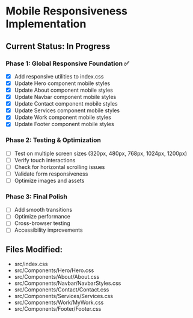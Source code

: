 # Mobile Responsiveness Implementation

## Current Status: In Progress

### Phase 1: Global Responsive Foundation ✅
- [x] Add responsive utilities to index.css
- [x] Update Hero component mobile styles
- [x] Update About component mobile styles
- [x] Update Navbar component mobile styles
- [x] Update Contact component mobile styles
- [x] Update Services component mobile styles
- [x] Update Work component mobile styles
- [x] Update Footer component mobile styles

### Phase 2: Testing & Optimization
- [ ] Test on multiple screen sizes (320px, 480px, 768px, 1024px, 1200px)
- [ ] Verify touch interactions
- [ ] Check for horizontal scrolling issues
- [ ] Validate form responsiveness
- [ ] Optimize images and assets

### Phase 3: Final Polish
- [ ] Add smooth transitions
- [ ] Optimize performance
- [ ] Cross-browser testing
- [ ] Accessibility improvements

## Files Modified:
- src/index.css
- src/Components/Hero/Hero.css
- src/Components/About/About.css
- src/Components/Navbar/NavbarStyles.css
- src/Components/Contact/Contact.css
- src/Components/Services/Services.css
- src/Components/Work/MyWork.css
- src/Components/Footer/Footer.css
